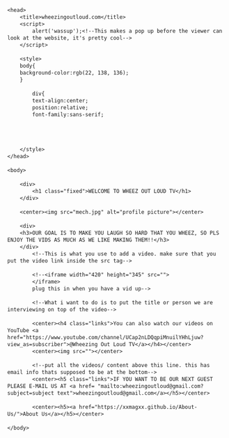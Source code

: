 
<html>

	<head>
		<title>wheezingoutloud.com</title>
		<script>
			alert('wassup');<!--This makes a pop up before the viewer can look at the website, it's pretty cool-->
		</script>
		
		<style>
		body{
		background-color:rgb(22, 138, 136);
		}
			
			div{
			text-align:center;
			position:relative;
			font-family:sans-serif;
			
			
			
			
		</style>
	</head>
	
	<body>
	
		<div>
			<h1 class="fixed">WELCOME TO WHEEZ OUT LOUD TV</h1>
		</div>
		
		<center><img src="mech.jpg" alt="profile picture"></center>
		
		<div>
		<h3>OUR GOAL IS TO MAKE YOU LAUGH SO HARD THAT YOU WHEEZ, SO PLS ENJOY THE VIDS AS MUCH AS WE LIKE MAKING THEM!!</h3>
		</div>
			<!--This is what you use to add a video. make sure that you put the video link inside the src tag-->
			
			<!--<iframe width="420" height="345" src="">
			</iframe>   
			plug this in when you have a vid up-->
			
			<!--What i want to do is to put the title or person we are interviewing on top of the video-->
			
			<center><h4 class="links">You can also watch our videos on YouTube <a href="https://www.youtube.com/channel/UCap2nLDQqpiMnuilYHhLjuw?view_as=subscriber">@Wheezing Out Loud TV</a></h4></center>
			<center><img src=""></center>
			
			<!--put all the videos/ content above this line. this has email info thats supposed to be at the bottom-->
			<center><h5 class="links">IF YOU WANT TO BE OUR NEXT GUEST PLEASE E-MAIL US AT <a href= "mailto:wheezingoutloud@gmail.com?subject=subject text">wheezingoutloud@gmail.com</a></h5></center>
			
			<center><h5><a href="https://xxmagxx.github.io/About-Us/">About Us</a></h5></center>

	</body>


</html>
